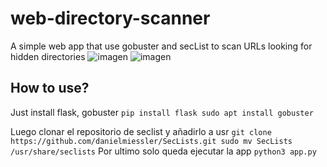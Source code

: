 # web-directory-scanner
A simple web app that use gobuster and secList to scan URLs looking for hidden directories
![imagen](https://github.com/user-attachments/assets/831361fa-821d-49de-a79b-7a605604e752)
![imagen](https://github.com/user-attachments/assets/554d7f27-c1b1-417b-8ea7-b67e33e829c1)

## How to use?
Just install flask, gobuster
`
pip install flask
sudo apt install gobuster
`

Luego clonar el repositorio de seclist y añadirlo a usr
`
git clone https://github.com/danielmiessler/SecLists.git
sudo mv SecLists /usr/share/seclists
`
Por ultimo solo queda ejecutar la app
`
python3 app.py
`
